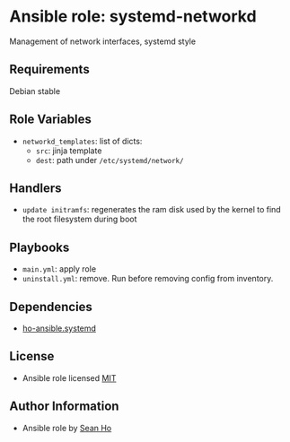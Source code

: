 # Ansible role: systemd-networkd
Management of network interfaces, systemd style

## Requirements
Debian stable

## Role Variables
+ `networkd_templates`: list of dicts:
  + `src`: jinja template
  + `dest`: path under `/etc/systemd/network/`

## Handlers
+ `update initramfs`: regenerates the ram disk used by the kernel
  to find the root filesystem during boot

## Playbooks
+ `main.yml`: apply role
+ `uninstall.yml`: remove. Run before removing config from inventory.

## Dependencies
+ [ho-ansible.systemd](https://github.com/ho-ansible/systemd)

## License
+ Ansible role licensed [MIT](LICENSE)

## Author Information
+ Ansible role by [Sean Ho](https://github.com/ho-ansible/)
